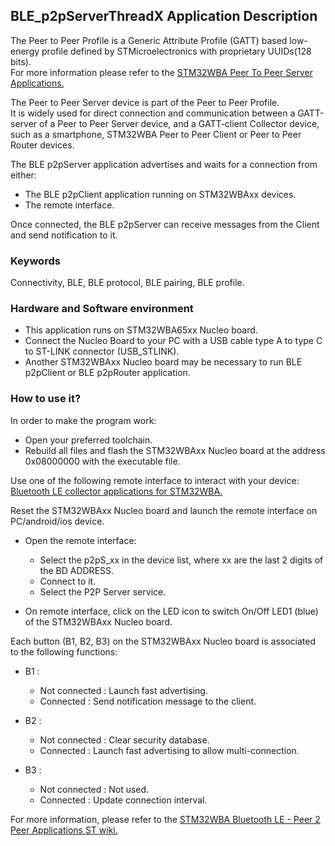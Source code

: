 ## __BLE_p2pServerThreadX Application Description__

The Peer to Peer Profile is a Generic Attribute Profile (GATT) based low-energy profile defined by STMicroelectronics with proprietary UUIDs(128 bits).  
For more information please refer to the <a href="https://wiki.st.com/stm32mcu/wiki/Connectivity:STM32WBA_Peer_To_Peer#STM32WBA_Peer_to_Peer_Server_application"> STM32WBA Peer To Peer Server Applications.</a>  

The Peer to Peer Server device is part of the Peer to Peer Profile.  
It is widely used for direct connection and communication between a GATT-server of a Peer to Peer Server device, and a GATT-client Collector device, such as a smartphone, STM32WBA Peer to Peer Client or Peer to Peer Router devices.  

The BLE p2pServer application advertises and waits for a connection from either:  

 - The BLE p2pClient application running on STM32WBAxx devices.  
 - The remote interface.  

Once connected, the BLE p2pServer can receive messages from the Client and send notification to it.  

### __Keywords__

Connectivity, BLE, BLE protocol, BLE pairing, BLE profile.  

### __Hardware and Software environment__

 - This application runs on STM32WBA65xx Nucleo board.  
 - Connect the Nucleo Board to your PC with a USB cable type A to type C to ST-LINK connector (USB_STLINK).  
 - Another STM32WBAxx Nucleo board may be necessary to run BLE p2pClient or BLE p2pRouter application.  

### __How to use it?__

In order to make the program work:  

 - Open your preferred toolchain.  
 - Rebuild all files and flash the STM32WBAxx Nucleo board at the address 0x08000000 with the executable file.  

Use one of the following remote interface to interact with your device: <a href="https://wiki.st.com/stm32mcu/wiki/Connectivity:BLE_smartphone_applications#Bluetooth-C2-AE_LE_collector_applications_for_STM32WBA
"> Bluetooth LE collector applications for STM32WBA.</a>  

Reset the STM32WBAxx Nucleo board and launch the remote interface on PC/android/ios device.  
 
- Open the remote interface:  
  - Select the p2pS_xx in the device list, where xx are the last 2 digits of the BD ADDRESS.  
  - Connect to it.  
  - Select the P2P Server service.  

 - On remote interface, click on the LED icon to switch On/Off LED1 (blue) of the STM32WBAxx Nucleo board.  
 
Each button (B1, B2, B3) on the STM32WBAxx Nucleo board is associated to the following functions:  

- B1 :  
  - Not connected : Launch fast advertising.  
  - Connected     : Send notification message to the client.  

- B2 :  
  - Not connected : Clear security database.  
  - Connected     : Launch fast advertising to allow multi-connection.  

- B3 :  
  - Not connected : Not used.  
  - Connected     : Update connection interval.  

For more information, please refer to the <a href="https://wiki.st.com/stm32mcu/wiki/Connectivity:STM32WBA_Peer_To_Peer"> STM32WBA Bluetooth LE - Peer 2 Peer Applications ST wiki.</a>  
